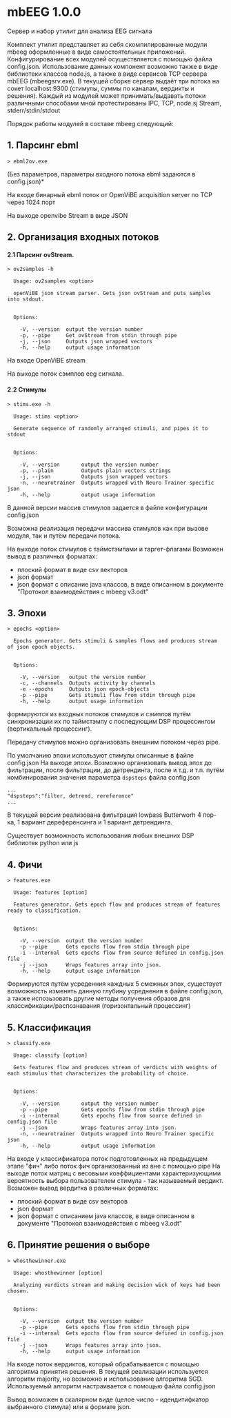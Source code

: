 # mbEEG 1.0.0

Сервер и набор утилит для анализа EEG сигнала

Комплект утилит представляет из себя скомпилированные модули mbeeg оформленные в 
виде самостоятельных приложений.
Конфигурирование всех модулей осуществляется с помощью файла config.json.
Использование данных компонент возможно также в виде библиотеки классов node.js, а также
в виде сервисов TCP сервера mbEEG (mbeegsrv.exe). В текущей сборке сервер выдаёт три потока на
сокет localhost:9300 (стимулы, суммы по каналам, вердикты и решения).
Каждый из модулей может принимать/выдавать потоки различными способами 
мной протестированы IPC, TCP, node.sj Stream, stderr/stdin/stdout

Порядок работы модулей в составе mbeeg следующий:
## 1. Парсинг ebml

````
> ebml2ov.exe
````
(Без параметров, параметры входного потока ebml задаются в config.json)*
	
На входе бинарный ebml поток от OpenViBE acquisition server по TCP через 1024 порт

На выходе openvibe Stream в виде JSON

## 2. Организация входных потоков
#### 2.1 Парсинг ovStream.
  
````
> ov2samples -h
  
  Usage: ov2samples <option>

  openViBE json stream parser. Gets json ovStream and puts samples into stdout.


  Options:

    -V, --version  output the version number
    -p, --pipe     Get ovStream from stdin through pipe
    -j, --json     Outputs json wrapped vectors
    -h, --help     output usage information
````
На входе OpenViBE stream

На выходе поток сэмплов eeg сигнала.
	
#### 2.2 Стимулы

````
> stims.exe -h
  
  Usage: stims <option>

  Generate sequence of randomly arranged stimuli, and pipes it to stdout


  Options:

    -V, --version       output the version number
    -p, --plain         Outputs plain vectors strings
    -j, --json          Outputs json wrapped vectors
    -n, --neurotrainer  Outputs wrapped with Neuro Trainer specific json
    -h, --help          output usage information
````

В данной версии массив стимулов задается в файле конфигурации config.json

Возможна реализация передачи массива стимулов как при вызове модуля, так и путём передачи потока.

На выходе поток стимулов с таймстэмпами и таргет-флагами
Возможен вывод в различных форматах:
- плоский формат в виде csv векторов
- json формат 
- json формат с описание java классов, в виде описанном в документе "Протокол взаимодействия с mbeeg v3.odt"
		
## 3. Эпохи

````
> epochs <option>

  Epochs generator. Gets stimuli & samples flows and produces stream of json epoch objects.


  Options:

    -V, --version   output the version number
    -c, --channels  Outputs activity by channels
    -e --epochs     Outputs json epoch-objects
    -p --pipe       Gets stimuli flow from stdin through pipe
    -h, --help      output usage information
````

формируются из входных потоков стимулов и сэмплов путём синхронизации их по таймстэмпу с последующим DSP процессингом (вертикальный процессинг).
	
Передачу стимулов можно организовать внешним потоком через pipe.

По умолчанию эпохи используют стимулы описанные в файле config.json
На выходе эпохи. Возможно организовать вывод эпох до фильтрации, после фильтрации, до детрендинга, после и т.д. и т.п.
путём комбинирования значения параметра `dspsteps` файла config.json
````
...
"dspsteps":"filter, detrend, rereference"
...
````
	
В текущей версии реализована фильтрация lowpass Butterworh 4 пор-ка, 1 вариант дереференсинга и 1 вариант детрендинга. 

Существует возможность использования любых внешних DSP библиотек python или js
	
## 4. Фичи

````
> features.exe

  Usage: features [option]

  Features generator. Gets epoch flow and produces stream of features ready to classification.


  Options:

    -V, --version  output the version number
    -p --pipe      Gets epochs flow from stdin through pipe
    -i --internal  Gets epochs flow from source defined in config.json file
    -j --json      Wraps features array into json.
    -h, --help     output usage information
````

Формируются путём усреденния каждных 5 смежных эпох, существует возможность изменять данную глубину усреднения в файле config.json,
а также испозьзовать другие методы получения образов для классификации/распознавания (горизонтальный процессинг)
	
## 5. Классификация

````
> classify.exe

  Usage: classify [option]

  Gets features flow and produces stream of verdicts with weights of each stimulus that characterizes the probability of choice.


  Options:

    -V, --version       output the version number
    -p --pipe           Gets epochs flow from stdin through pipe
    -i --internal       Gets epochs flow from source defined in config.json file
    -j --json           Wraps features array into json.
    -n, --neurotrainer  Outputs wrapped into Neuro Trainer specific json
    -h, --help          output usage information
````

На входе у классификатора поток подготовленных на предыдущем этапе "фич" либо поток фич организованный из вне с помощью pipe
На выходе поток матриц с весовыми коэффициентами характеризующими вероятность выбора пользователем стимула - так называемый вердикт.
Возможен вывод вердитка в различных форматах:
- плоский формат в виде csv векторов
- json формат 
- json формат с описанием java классов, в виде описанном в документе "Протокол взаимодействия с mbeeg v3.odt"

## 6. Принятие решения о выборе

````
> whosthewinner.exe

  Usage: whosthewinner [option]

  Analyzing verdicts stream and making decision wick of keys had been chosen.
  

  Options:

    -V, --version  output the version number
    -p --pipe      Gets epochs flow from stdin through pipe
    -i --internal  Gets epochs flow from source defined in config.json file
    -j --json      Wraps features array into json.
    -h, --help     output usage information
````

На входе поток вердиктов, который обрабатывается с помощью алгоритма принятия решения. В текущей реализации используется алгоритм majority,
но возможно и использование алгоритма SGD. Используемый алгоритм настраивается с помощью файла config.json

Вывод возможен в скалярном виде (целое число - идендитифкатор выбранного стимула) или в формате json.
	
